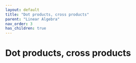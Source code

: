 ```yaml
---
layout: default
title: "Dot products, cross products"
parent: "Linear Algebra"
nav_order: 3
has_children: true
---
```


# Dot products, cross products
